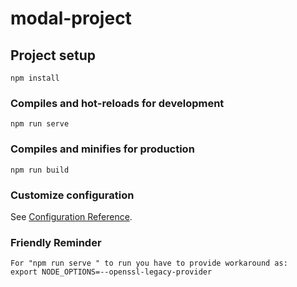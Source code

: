 # modal-project

## Project setup
```
npm install
```

### Compiles and hot-reloads for development
```
npm run serve
```

### Compiles and minifies for production
```
npm run build
```

### Customize configuration
See [Configuration Reference](https://cli.vuejs.org/config/).


### Friendly Reminder
````
For "npm run serve " to run you have to provide workaround as:
export NODE_OPTIONS=--openssl-legacy-provider

